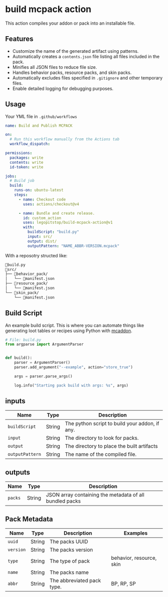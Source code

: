 # build mcpack action

This action compiles your addon or pack into an installable file.

## Features

- Customize the name of the generated artifact using patterns.
- Automatically creates a `contents.json` file listing all files included in the pack.
- Minifies all JSON files to reduce file size.
- Handles behavior packs, resource packs, and skin packs.
- Automatically excludes files specified in `.gitignore` and other temporary files.
- Enable detailed logging for debugging purposes.

## Usage

Your YML file in `.github/workflows`

```yml
name: Build and Publish MCPACK

on:
  # Run this workflow manually from the Actions tab
  workflow_dispatch:

permissions:
  packages: write
  contents: write
  id-token: write

jobs:
  # Build job
  build:
    runs-on: ubuntu-latest
    steps:
      - name: Checkout code
        uses: actions/checkout@v4

      - name: Bundle and create release.
        id: custom_action
        uses: legopitstop/build-mcpack-action@v1
        with:
          buildScript: "build.py"
          input: src/
          output: dist/
          outputPattern: "NAME_ABBR-VERSION.mcpack"
```

With a reposotry structed like:

```txt
📃build.py
📁src/
├── 📁behavior_pack/
│   └── 📃manifest.json
├── 📁resource_pack/
│   └── 📃manifest.json
└── 📁skin_pack/
    └── 📃manifest.json
```

## Build Script

An example build script. This is where you can automate things like generating loot tables or recipes using Python with [mcaddon](https://pypi.org/project/mcaddon/).

```Python
# File: build.py
from argparse import ArgumentParser


def build():
    parser = ArgumentParser()
    parser.add_argument("--example", action="store_true")

    args = parser.parse_args()

    log.info("Starting pack build with args: %s", args)

```

## inputs

| Name            | Type   | Description                                    |
| --------------- | ------ | ---------------------------------------------- |
| `buildScript`   | String | The python script to build your addon, if any. |
| `input`         | String | The directory to look for packs.               |
| `output`        | String | The directory to place the built artifacts     |
| `outputPattern` | String | The name of the compiled file.                 |

## outputs

| Name    | Type   | Description                                             |
| ------- | ------ | ------------------------------------------------------- |
| `packs` | String | JSON array containing the metadata of all bundled packs |

## Pack Metadata

| Name      | Type   | Description                | Examples                 |
| --------- | ------ | -------------------------- | ------------------------ |
| `uuid`    | String | The packs UUID             |                          |
| `version` | String | The packs version          |                          |
| `type`    | String | The type of pack           | behavior, resource, skin |
| `name`    | String | The packs name             |                          |
| `abbr`    | String | The abbreviated pack type. | BP, RP, SP               |
